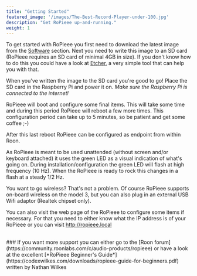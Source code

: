 ```yaml
---
title: "Getting Started"
featured_image: '/images/The-Best-Record-Player-under-100.jpg'
description: "Get RoPieee up-and-running."
weight: 1
---
```

To get started with RoPieee you first need to download the latest image from the [Software](/software) section. Next you need to write this image to an SD card (RoPieee requires an SD card of minimal 4GB in size). If you don't know how to do this you could have a look at [Etcher](https://etcher.io/), a very simple tool that can help you with that.

When you've written the image to the SD card you're good to go! Place the SD card in the Raspberry Pi and power it on. _Make sure the Raspberry Pi is connected to the internet!_

RoPieee will boot and configure some final items. This will take some time and during this period RoPieee will reboot a few more times. This configuration period can take up to 5 minutes, so be patient and get some coffee ;-)

After this last reboot RoPieee can be configured as endpoint from within Roon.

As RoPieee is meant to be used unattended (without screen and/or keyboard attached) it uses the green LED as a visual indication of what's going on. During installation/configuration the green LED will flash at high frequency (10 Hz). When the RoPieee is ready to rock this changes in a flash at a steady 1/2 Hz.

You want to go wireless? That's not a problem. Of course RoPieee supports on-board wireless on the model 3, but you can also plug in an external USB Wifi adaptor (Realtek chipset only).

You can also visit the web page of the RoPieee to configure some items if necessary. For that you need to either know what the IP address is of your RoPieee or you can visit http://ropieee.local

<br>
### If you want more support you can either go to the [Roon forum](https://community.roonlabs.com/c/audio-products/ropieee) or have a look at the excellent [*RoPieee Beginner's Guide*](https://codexwilkes.com/downloads/ropieee-guide-for-beginners.pdf) written by Nathan Wilkes
